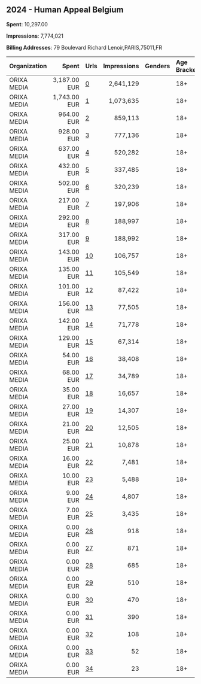 ## 2024 - Human Appeal Belgium 
**Spent**: 10,297.00

**Impressions**: 7,774,021

**Billing Addresses**: 79 Boulevard Richard Lenoir,PARIS,75011,FR

|Organization|Spent|Urls|Impressions|Genders|Age Brackets|Country Codes|
|:---|---:|:---|---:|:---|:---|:---|
|ORIXA MEDIA|3,187.00 EUR|[0](https://www.snap.com/political-ads/asset/b11a6dc4e8c996f2389b168ffb9065d2bcf64e2f6a92a7ede3243c8426540ebb?mediaType=mp4)|2,641,129||18+|belgium|
|ORIXA MEDIA|1,743.00 EUR|[1](https://www.snap.com/political-ads/asset/b11a6dc4e8c996f2389b168ffb9065d2bcf64e2f6a92a7ede3243c8426540ebb?mediaType=mp4)|1,073,635||18+|belgium|
|ORIXA MEDIA|964.00 EUR|[2](https://www.snap.com/political-ads/asset/9bd5b726552ba1a15a9f226814e014752af2e7ec6f2722b34474ef34a4478148?mediaType=mp4)|859,113||18+|belgium|
|ORIXA MEDIA|928.00 EUR|[3](https://www.snap.com/political-ads/asset/7d8fa7bf00f9f9bf8288cf7b1a70ca79fd079982a6dccdf1b45ca16695d0050c?mediaType=mp4)|777,136||18+|belgium|
|ORIXA MEDIA|637.00 EUR|[4](https://www.snap.com/political-ads/asset/9161818d02970332b93e5b4a0ddc9e742847744a8a7c7cfb25580a313f278e2e?mediaType=mp4)|520,282||18+|belgium|
|ORIXA MEDIA|432.00 EUR|[5](https://www.snap.com/political-ads/asset/9bd5b726552ba1a15a9f226814e014752af2e7ec6f2722b34474ef34a4478148?mediaType=mp4)|337,485||18+|belgium|
|ORIXA MEDIA|502.00 EUR|[6](https://www.snap.com/political-ads/asset/7d8fa7bf00f9f9bf8288cf7b1a70ca79fd079982a6dccdf1b45ca16695d0050c?mediaType=mp4)|320,239||18+|belgium|
|ORIXA MEDIA|217.00 EUR|[7](https://www.snap.com/political-ads/asset/189422945e1456c0e921063d191339842d33702e5b2b9ecdc942e597008816e2?mediaType=mp4)|197,906||18+|belgium|
|ORIXA MEDIA|292.00 EUR|[8](https://www.snap.com/political-ads/asset/9161818d02970332b93e5b4a0ddc9e742847744a8a7c7cfb25580a313f278e2e?mediaType=mp4)|188,997||18+|belgium|
|ORIXA MEDIA|317.00 EUR|[9](https://www.snap.com/political-ads/asset/77a06c647112d511db4fce89da0ca440c73c50318c478e45b02eba5c29e5c08d?mediaType=mp4)|188,992||18+|belgium|
|ORIXA MEDIA|143.00 EUR|[10](https://www.snap.com/political-ads/asset/189422945e1456c0e921063d191339842d33702e5b2b9ecdc942e597008816e2?mediaType=mp4)|106,757||18+|belgium|
|ORIXA MEDIA|135.00 EUR|[11](https://www.snap.com/political-ads/asset/9a2cb9d676052937e6baa6eff52eb62f2e0721e8b0f7481d1c0e4e1191cbfa97?mediaType=mp4)|105,549||18+|belgium|
|ORIXA MEDIA|101.00 EUR|[12](https://www.snap.com/political-ads/asset/78544a78d043632094cbd47922235a239d3669bb8d74deeccd6717c6d125c9ff?mediaType=mp4)|87,422||18+|belgium|
|ORIXA MEDIA|156.00 EUR|[13](https://www.snap.com/political-ads/asset/b2e563686df8c3ae2c95a6a0088d0eb962376ba21586178b8dde8e98ab0de88f?mediaType=mp4)|77,505||18+|belgium|
|ORIXA MEDIA|142.00 EUR|[14](https://www.snap.com/political-ads/asset/c2999d253f0ed35baecf11b512d596bb58448048a1aacd9d3040e8166390f8cb?mediaType=mp4)|71,778||18+|belgium|
|ORIXA MEDIA|129.00 EUR|[15](https://www.snap.com/political-ads/asset/77a06c647112d511db4fce89da0ca440c73c50318c478e45b02eba5c29e5c08d?mediaType=mp4)|67,314||18+|belgium|
|ORIXA MEDIA|54.00 EUR|[16](https://www.snap.com/political-ads/asset/78544a78d043632094cbd47922235a239d3669bb8d74deeccd6717c6d125c9ff?mediaType=mp4)|38,408||18+|belgium|
|ORIXA MEDIA|68.00 EUR|[17](https://www.snap.com/political-ads/asset/b11a6dc4e8c996f2389b168ffb9065d2bcf64e2f6a92a7ede3243c8426540ebb?mediaType=mp4)|34,789||18+|belgium|
|ORIXA MEDIA|35.00 EUR|[18](https://www.snap.com/political-ads/asset/7d8fa7bf00f9f9bf8288cf7b1a70ca79fd079982a6dccdf1b45ca16695d0050c?mediaType=mp4)|16,657||18+|belgium|
|ORIXA MEDIA|27.00 EUR|[19](https://www.snap.com/political-ads/asset/b2e563686df8c3ae2c95a6a0088d0eb962376ba21586178b8dde8e98ab0de88f?mediaType=mp4)|14,307||18+|belgium|
|ORIXA MEDIA|21.00 EUR|[20](https://www.snap.com/political-ads/asset/9a2cb9d676052937e6baa6eff52eb62f2e0721e8b0f7481d1c0e4e1191cbfa97?mediaType=mp4)|12,505||18+|belgium|
|ORIXA MEDIA|25.00 EUR|[21](https://www.snap.com/political-ads/asset/c2999d253f0ed35baecf11b512d596bb58448048a1aacd9d3040e8166390f8cb?mediaType=mp4)|10,878||18+|belgium|
|ORIXA MEDIA|16.00 EUR|[22](https://www.snap.com/political-ads/asset/77a06c647112d511db4fce89da0ca440c73c50318c478e45b02eba5c29e5c08d?mediaType=mp4)|7,481||18+|belgium|
|ORIXA MEDIA|10.00 EUR|[23](https://www.snap.com/political-ads/asset/189422945e1456c0e921063d191339842d33702e5b2b9ecdc942e597008816e2?mediaType=mp4)|5,488||18+|belgium|
|ORIXA MEDIA|9.00 EUR|[24](https://www.snap.com/political-ads/asset/c2999d253f0ed35baecf11b512d596bb58448048a1aacd9d3040e8166390f8cb?mediaType=mp4)|4,807||18+|belgium|
|ORIXA MEDIA|7.00 EUR|[25](https://www.snap.com/political-ads/asset/b2e563686df8c3ae2c95a6a0088d0eb962376ba21586178b8dde8e98ab0de88f?mediaType=mp4)|3,435||18+|belgium|
|ORIXA MEDIA|0.00 EUR|[26](https://www.snap.com/political-ads/asset/ba7854a62ccba8ab32c6c7e30aafd6cd1e80694acba681739af1f2d87e202142?mediaType=mp4)|918||18+|belgium|
|ORIXA MEDIA|0.00 EUR|[27](https://www.snap.com/political-ads/asset/ba7854a62ccba8ab32c6c7e30aafd6cd1e80694acba681739af1f2d87e202142?mediaType=mp4)|871||18+|belgium|
|ORIXA MEDIA|0.00 EUR|[28](https://www.snap.com/political-ads/asset/8afddef20882dfa88f10b05059715804aa32652acad88819c0036eafb903f2ba?mediaType=mp4)|685||18+|belgium|
|ORIXA MEDIA|0.00 EUR|[29](https://www.snap.com/political-ads/asset/8afddef20882dfa88f10b05059715804aa32652acad88819c0036eafb903f2ba?mediaType=mp4)|510||18+|belgium|
|ORIXA MEDIA|0.00 EUR|[30](https://www.snap.com/political-ads/asset/58fbf3e8a1e04b437e4a0905305e94efc86521634d0cd5e044d24578f21d7a77?mediaType=mp4)|470||18+|belgium|
|ORIXA MEDIA|0.00 EUR|[31](https://www.snap.com/political-ads/asset/58fbf3e8a1e04b437e4a0905305e94efc86521634d0cd5e044d24578f21d7a77?mediaType=mp4)|390||18+|belgium|
|ORIXA MEDIA|0.00 EUR|[32](https://www.snap.com/political-ads/asset/ba7854a62ccba8ab32c6c7e30aafd6cd1e80694acba681739af1f2d87e202142?mediaType=mp4)|108||18+|belgium|
|ORIXA MEDIA|0.00 EUR|[33](https://www.snap.com/political-ads/asset/8afddef20882dfa88f10b05059715804aa32652acad88819c0036eafb903f2ba?mediaType=mp4)|52||18+|belgium|
|ORIXA MEDIA|0.00 EUR|[34](https://www.snap.com/political-ads/asset/58fbf3e8a1e04b437e4a0905305e94efc86521634d0cd5e044d24578f21d7a77?mediaType=mp4)|23||18+|belgium|
